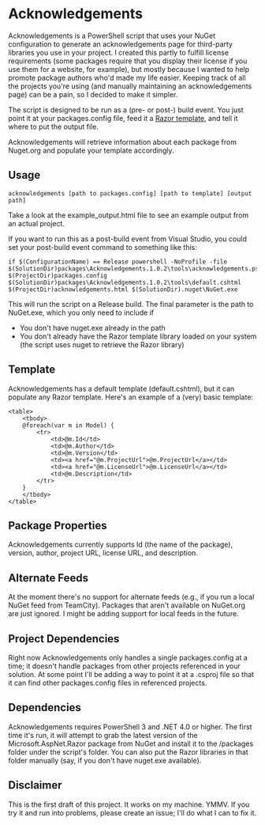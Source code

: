 # Acknowledgements

Acknowledgements is a PowerShell script that uses your NuGet configuration to generate an acknowledgements page for third-party libraries you use in your project. I created this partly to fulfill license requirements (some packages require that you display their license if you use them for a website, for example), but mostly because I wanted to help promote package authors who'd made my life easier. Keeping track of all the projects you're using (and manually maintaining an acknowledgements page) can be a pain, so I decided to make it simpler.

The script is designed to be run as a (pre- or post-) build event. You just point it at your packages.config file, feed it a [Razor template](http://en.wikipedia.org/wiki/Microsoft_ASP.NET_Razor_view_engine), and tell it where to put the output file. 

Acknowledgements will retrieve information about each package from Nuget.org and populate your template accordingly. 

## Usage

    acknowledgements [path to packages.config] [path to template] [output path]

Take a look at the example_output.html file to see an example output from an actual project.

If you want to run this as a post-build event from Visual Studio, you could set your post-build event command to something like this: 

    if $(ConfigurationName) == Release powershell -NoProfile -file $(SolutionDir)packages\Acknowledgements.1.0.2\tools\acknowledgements.ps1 $(ProjectDir)packages.config $(SolutionDir)packages\Acknowledgements.1.0.2\tools\default.cshtml $(ProjectDir)acknowledgements.html $(SolutionDir).nuget\NuGet.exe

This will run the script on a Release build. The final parameter is the path to NuGet.exe, which you only need to include if 

- You don't have nuget.exe already in the path
- You don't already have the Razor template library loaded on your system (the script uses nuget to retrieve the Razor library)
    
## Template
	
Acknowledgements has a default template (default.cshtml), but it can populate any Razor template. Here's an example of a (very) basic template:
	
    <table>
    	<tbody>
    	@foreach(var m in Model) {
    		<tr>
    			<td>@m.Id</td>
    			<td>@m.Author</td>
    			<td>@m.Version</td>
    			<td><a href="@m.ProjectUrl">@m.ProjectUrl</a></td>
    			<td><a href="@m.LicenseUrl">@m.LicenseUrl</a></td>
    			<td>@m.Description</td>
    		</tr>
    	}
    	</tbody>
    </table>

## Package Properties

Acknowledgements currently supports Id (the name of the package), version, author, project URL, license URL, and description. 

## Alternate Feeds

At the moment there's no support for alternate feeds (e.g., if you run a local NuGet feed from TeamCity). Packages that aren't available on NuGet.org are just ignored. I might be adding support for local feeds in the future.

## Project Dependencies

Right now Acknowledgements only handles a single packages.config at a time; it doesn't handle packages from other projects referenced in your solution. At some point I'll be adding a way to point it at a .csproj file so that it can find other packages.config files in referenced projects. 

## Dependencies

Acknowledgements requires PowerShell 3 and .NET 4.0 or higher. The first time it's run, it will attempt to grab the latest version of the Microsoft.AspNet.Razor package from NuGet and install it to the /packages folder under the script's folder. You can also put the Razor libraries in that folder manually (say, if you don't have nuget.exe available).

## Disclaimer

This is the first draft of this project. It works on my machine. YMMV. If you try it and run into problems, please create an issue; I'll do what I can to fix it. 

